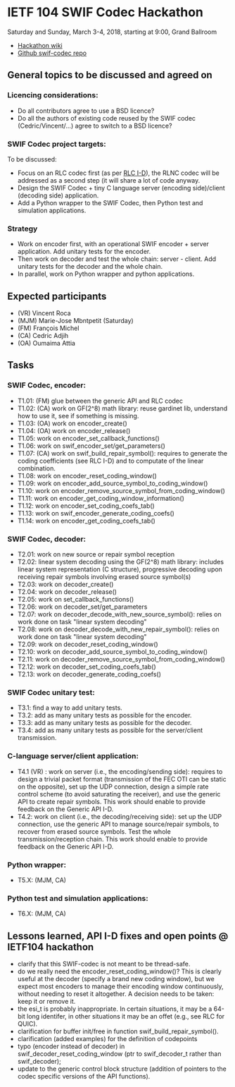 # IETF 104 SWIF Codec Hackathon

Saturday and Sunday, March 3-4, 2018, starting at 9:00, Grand Ballroom

* [Hackathon wiki](https://trac.ietf.org/trac/ietf/meeting/wiki/104hackathon)    
* [Github swif-codec repo](https://github.com/irtf-nwcrg/swif-codec)    


## General topics to be discussed and agreed on

### Licencing considerations:
* Do all contributors agree to use a BSD licence?
* Do all the authors of existing code reused by the SWIF codec (Cedric/Vincent/...) agree to switch to a BSD licence?

### SWIF Codec project targets:
To be discussed:
* Focus on an RLC codec first (as per [RLC I-D](https://datatracker.ietf.org/doc/draft-ietf-tsvwg-rlc-fec-scheme/)), the RLNC codec will be addressed as a second step (it will share a lot of code anyway.
* Design the SWIF Codec + tiny C language server (encoding side)/client (decoding side) application.
* Add a Python wrapper to the SWIF Codec, then Python test and simulation applications.

### Strategy
* Work on encoder first, with an operational SWIF encoder + server application. Add unitary tests for the encoder.
* Then work on decoder and test the whole chain: server - client. Add unitary tests for the decoder and the whole chain.
* In parallel, work on Python wrapper and python applications.

## Expected participants

* (VR) Vincent Roca
* (MJM) Marie-Jose Mbntpetit (Saturday)
* (FM) François Michel
* (CA) Cedric Adjih
* (OA) Oumaima Attia

## Tasks

### SWIF Codec, encoder:
* T1.01: (FM) glue between the generic API and RLC codec
* T1.02: (CA) work on GF(2^8) math library: reuse gardinet lib, understand how to use it, see if something is missing.
* T1.03: (OA) work on encoder_create()
* T1.04: (OA) work on encoder_release()
* T1.05: work on encoder_set_callback_functions()
* T1.06: work on swif_encoder_set/get_parameters()
* T1.07: (CA) work on swif_build_repair_symbol(): requires to generate the coding coefficients (see RLC I-D) and to computate of the linear combination.
* T1.08: work on encoder_reset_coding_window()
* T1.09: work on encoder_add_source_symbol_to_coding_window()
* T1.10: work on encoder_remove_source_symbol_from_coding_window()
* T1.11: work on encoder_get_coding_window_information()
* T1.12: work on encoder_set_coding_coefs_tab()
* T1.13: work on swif_encoder_generate_coding_coefs()
* T1.14: work on encoder_get_coding_coefs_tab()

### SWIF Codec, decoder:
* T2.01: work on new source or repair symbol reception
* T2.02: linear system decoding using the GF(2^8) math library: includes linear system representation (C structure), progressive decoding upon receiving repair symbols involving erased source symbol(s)
* T2.03: work on decoder_create()
* T2.04: work on decoder_release()
* T2.05: work on set_callback_functions()
* T2.06: work on decoder_set/get_parameters
* T2.07: work on decoder_decode_with_new_source_symbol(): relies on work done on task "linear system decoding"
* T2.08: work on decoder_decode_with_new_repair_symbol(): relies on work done on task "linear system decoding"
* T2.09: work on decoder_reset_coding_window()
* T2.10: work on decoder_add_source_symbol_to_coding_window()
* T2.11: work on decoder_remove_source_symbol_from_coding_window()
* T2.12: work on decoder_set_coding_coefs_tab()
* T2.13: work on decoder_generate_coding_coefs()

### SWIF Codec unitary test:
* T3.1: find a way to add unitary tests.
* T3.2: add as many unitary tests as possible for the encoder.
* T3.3: add as many unitary tests as possible for the decoder.
* T3.4: add as many unitary tests as possible for the server/client transmission.

### C-language server/client application:
* T4.1 (VR) : work on server (i.e., the encoding/sending side): requires to design a trivial packet format (transmission of the FEC OTI can be static on the opposite), set up the UDP connection, design a simple rate control scheme (to avoid saturating the receiver), and use the generic API to create repair symbols. This work should enable to provide feedback on the Generic API I-D.
* T4.2: work on client (i.e., the decoding/receiving side): set up the UDP connection, use the generic API to manage source/repair symbols, to recover from erased source symbols. Test the whole transmission/reception chain. This work should enable to provide feedback on the Generic API I-D.

### Python wrapper:
* T5.X: (MJM, CA)

### Python test and simulation applications:
* T6.X: (MJM, CA)


## Lessons learned, API I-D fixes and open points @ IETF104 hackathon

* clarify that this SWIF-codec is not meant to be thread-safe.
* do we really need the encoder_reset_coding_window()? This is clearly useful at the decoder (specify a brand new coding window), but we expect most encoders to manage their encoding window continuously, without needing to reset it altogether. A decision needs to be taken: keep it or remove it.
* the esi_t is probably inappropriate. In certain situations, it may be a 64-bit long identifer, in other situations it may be an offet (e.g., see RLC for QUIC).
* clarification for buffer init/free in function swif_build_repair_symbol().
* clarification (added examples) for the definition of codepoints
* typo (encoder instead of decoder) in swif_decoder_reset_coding_window (ptr to swif_decoder_t rather than swif_decoder);
* update to the generic control block structure (addition of pointers to the codec specific versions of the API functions).

